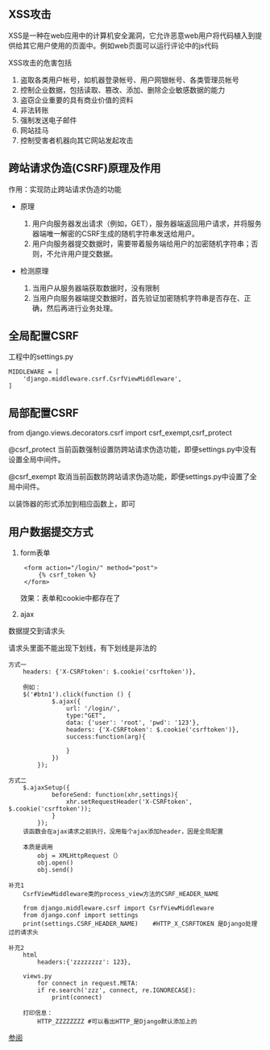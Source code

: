 ## XSS攻击 ##
XSS是一种在web应用中的计算机安全漏洞，它允许恶意web用户将代码植入到提供给其它用户使用的页面中。例如web页面可以运行评论中的js代码

XSS攻击的危害包括

1. 盗取各类用户帐号，如机器登录帐号、用户网银帐号、各类管理员帐号
2. 控制企业数据，包括读取、篡改、添加、删除企业敏感数据的能力
3. 盗窃企业重要的具有商业价值的资料
4. 非法转账
5. 强制发送电子邮件
6. 网站挂马
7. 控制受害者机器向其它网站发起攻击

## 跨站请求伪造(CSRF)原理及作用 ##
作用：实现防止跨站请求伪造的功能

- 原理
	1. 用户向服务器发出请求（例如，GET），服务器端返回用户请求，并将服务器端唯一解密的CSRF生成的随机字符串发送给用户。
	2. 用户向服务器提交数据时，需要带着服务端给用户的加密随机字符串；否则，不允许用户提交数据。

- 检测原理
	1. 当用户从服务器端获取数据时，没有限制
	2. 当用户向服务器端提交数据时，首先验证加密随机字符串是否存在、正确，然后再进行业务处理。

## 全局配置CSRF ##
工程中的settings.py

	MIDDLEWARE = [
		'django.middleware.csrf.CsrfViewMiddleware',
	]

## 局部配置CSRF ##

from django.views.decorators.csrf import csrf_exempt,csrf_protect

@csrf_protect 当前函数强制设置防跨站请求伪造功能，即便settings.py中没有设置全局中间件。

@csrf_exempt 取消当前函数防跨站请求伪造功能，即便settings.py中设置了全局中间件。

以装饰器的形式添加到相应函数上，即可

## 用户数据提交方式 ##
1. form表单
	
		<form action="/login/" method="post">
	        {% csrf_token %}
		</form>
	效果：表单和cookie中都存在了	

2. ajax

数据提交到请求头

请求头里面不能出现下划线，有下划线是非法的

	方式一
		headers: {'X-CSRFtoken': $.cookie('csrftoken')},

		例如：
		$('#btn1').click(function () {
                $.ajax({
                    url: '/login/',
                    type:"GET",
                    data: {'user': 'root', 'pwd': '123'},
                    headers: {'X-CSRFtoken': $.cookie('csrftoken')},
                    success:function(arg){

                    }
                })
            });

	方式二
		$.ajaxSetup({
                beforeSend: function(xhr,settings){
                    xhr.setRequestHeader('X-CSRFtoken', $.cookie('csrftoken'));
                }
            });
		该函数会在ajax请求之前执行，没用每个ajax添加header，因是全局配置
	
		本质是调用
			obj = XMLHttpRequest（）
			obj.open()
			obj.send()

	补充1
		CsrfViewMiddleware类的process_view方法的CSRF_HEADER_NAME

		from django.middleware.csrf import CsrfViewMiddleware
	    from django.conf import settings
	    print(settings.CSRF_HEADER_NAME)	#HTTP_X_CSRFTOKEN 是Django处理过的请求头

	补充2
		html
			headers:{'zzzzzzzz': 123},
		
		views.py
			for connect in request.META:
	        if re.search('zzz', connect, re.IGNORECASE):
	            print(connect)

		打印信息：
			HTTP_ZZZZZZZZ #可以看出HTTP_是Django默认添加上的
				
[参阅](http://www.cnblogs.com/wupeiqi/articles/5246483.html)			